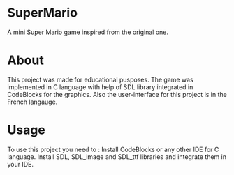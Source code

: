 # SuperMario
A mini Super Mario game inspired from the original one.

# About
This project was made for educational pusposes. The game was implemented in C language with help of SDL library integrated in CodeBlocks for the graphics. 
Also the user-interface for this project is in the French langauge.

# Usage
To use this project you need to :
Install CodeBlocks or any other IDE for C language.
Install SDL, SDL_image and SDL_ttf libraries and integrate them in your IDE.
